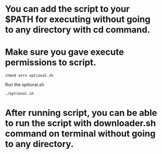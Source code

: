 # You can add the script to your $PATH for executing without going to any directory with cd command.
# Make sure you gave execute permissions to script.
```
chmod a+rx optional.sh
```
Run the optional.sh
```
./optional.sh 
```
# After running script, you can be able to run the script with downloader.sh command on terminal without going to any directory.
